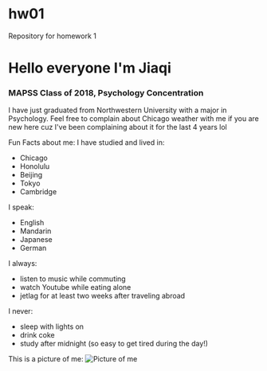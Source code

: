 # hw01
Repository for homework 1

# Hello everyone I'm **Jiaqi** 
### MAPSS Class of 2018, **Psychology** Concentration
I have just graduated from Northwestern University with a major in Psychology. Feel free to complain about Chicago weather with me if you are new here cuz I've been complaining about it for the last 4 years lol

Fun Facts about me: 
I have studied and lived in:
* Chicago
* Honolulu
* Beijing
* Tokyo
* Cambridge

I speak:
* English
* Mandarin
* Japanese
* German

I always:
* listen to music while commuting
* watch Youtube while eating alone
* jetlag for at least two weeks after traveling abroad

I never:
* sleep with lights on
* drink coke
* study after midnight (so easy to get tired during the day!)

This is a picture of me:
![Picture of me](https://scontent-ort2-1.xx.fbcdn.net/v/t1.0-9/19225549_1462150753842863_7553241647347299115_n.jpg?oh=c60ee8e55bf21c71f5b5651b0528ba1e&oe=5A5676FE)
